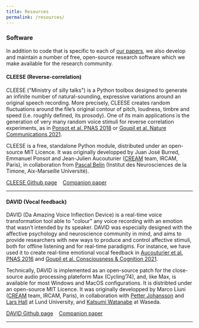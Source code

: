 ```yaml
---
title: Resources
permalink: /resources/
---
```


### Software

In addition to code that is specific to each of [our papers]({{site.baseurl}}/publications/), we also develop and maintain a number of free, open-source research software which we make available for the research community.

#### CLEESE (Reverse-correlation)

CLEESE ("Ministry of silly talks") is a Python toolbox designed to generate an infinite number of natural-sounding, expressive variations around an original speech recording. More precisely, CLEESE creates random fluctuations around the file’s original contour of pitch, loudness, timbre and speed (i.e. roughly defined, its prosody). One of its main applications is the generation of very many random voice stimuli for reverse correlation experiments, as in [Ponsot et al. PNAS 2018](https://www.pnas.org/content/115/15/3972) or [Goupil et al. Nature Communications 2021](https://www.nature.com/articles/s41467-020-20649-4). 

CLEESE is a free, standalone Python module, distributed under an open-source MIT Licence. It was originally developped by Juan José Burred, Emmanuel Ponsot and Jean-Julien Aucouturier ([CREAM]({{site.baseurl}}/cream) team, IRCAM, Paris), in collaboration from [Pascal Belin](https://www.int.univ-amu.fr/_BELIN-Pascal,659_?lang=en) (Institut des Neurosciences de la Timone, Aix-Marseille Université). 

<a href="https://github.com/creamlab/cleese"><i class="fa fa-github"></i> CLEESE Github page</a>&nbsp;&nbsp;&nbsp;
<a href="https://journals.plos.org/plosone/article?id=10.1371/journal.pone.0205943"><i class="fa fa-book"></i> Companion paper</a>&nbsp;&nbsp;&nbsp;

<hr>

#### DAVID (Vocal feedback)


DAVID (Da Amazing Voice Inflection Device) is a real-time voice transformation tool able to "colour" any voice recording with an emotion that wasn’t intended by its speaker. DAVID was especially designed with the affective psychology and neuroscience community in mind, and aims to provide researchers with new ways to produce and control affective stimuli, both for offline listening and for real-time paradigms. For instance, we have used it to create real-time emotional vocal feedback in [Aucouturier et al. PNAS 2016](https://www.pnas.org/content/113/4/948) and [Goupil et al. Consciousness & Cognition 2021](https://www.sciencedirect.com/science/article/abs/pii/S1053810020305390?dgcid=coauthor). 

Technically, DAVID is implemented as an open-source patch for the close-source audio processing plateform Max (Cycling’74), and, like Max, is available for most Windows and MacOS configurations. It is distribted under an open-source MIT Licence. It was originally developped by Marco Liuni ([CREAM]({{site.baseurl}}/cream) team, IRCAM, Paris), in collaboration with [Petter Johansson](https://www.fil.lu.se/en/person/PetterJohansson/) and [Lars Hall](https://www.fil.lu.se/en/person/LarsHall/) at Lund University, and [Katsumi Watanabe](http://www.fennel.sci.waseda.ac.jp/indexe.html) at Waseda. 

<a href="https://git.forum.ircam.fr/haddad/david"><i class="fa fa-github"></i> DAVID Github page</a>&nbsp;&nbsp;&nbsp;
<a href="https://link.springer.com/article/10.3758/s13428-017-0873-y"><i class="fa fa-book"></i> Companion paper</a>&nbsp;&nbsp;&nbsp;



<!-- Every Friday at 13:30 EST, we get together (mix of virtual and in person) for lab teachings. 
On a rotating basis, each member of the lab speaks and teaches about something they know. 
Anything, really. Relevant and interesting topics, good skills to know, nice Python packages,
neuroscientific princples, new findings and literature reviews... whatever!

Get on the listserve for announcements: https://groups.google.com/forum/#!forum/kording-lab-teachings

[Click here for current topics (as of summer 2021)](http://kordinglab.com/2021/01/01/upcoming-lab-teaching.html) -->

<!-- ### **Older Blog posts from the lab**

<div class="content list">
  {% for post in site.posts %}
    {% if post.categories contains 'blog' %}
    <div class="list-item">
      <p class="list-post-title">
        <a href="{{ site.baseurl }}{{ post.url }}">- {{ post.title }}</a> (<small>{{post.date | date: "%m/%d/%y" }}</small>)
      </p>
    </div>
    {% endif %}
  {% endfor %}
</div> -->




<hr>
